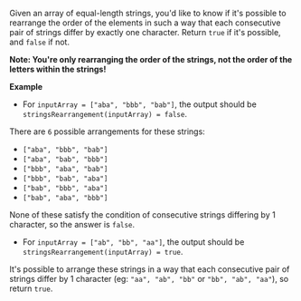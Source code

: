 Given an array of equal-length strings, you'd like to know if it's possible to rearrange the order of the elements in such a way that each consecutive pair of strings differ by exactly one character. Return `true` if it's possible, and `false` if not.

**Note: You're only rearranging the order of the strings, not the order of the letters within the strings!**

**Example**



* For `inputArray = ["aba", "bbb", "bab"]`, the output should be
`stringsRearrangement(inputArray) = false`.

There are `6` possible arrangements for these strings:
* `["aba", "bbb", "bab"]`
* `["aba", "bab", "bbb"]`
* `["bbb", "aba", "bab"]`
* `["bbb", "bab", "aba"]`
* `["bab", "bbb", "aba"]`
* `["bab", "aba", "bbb"]`

None of these satisfy the condition of consecutive strings differing by 1 character, so the answer is `false`.

* For `inputArray = ["ab", "bb", "aa"]`, the output should be
`stringsRearrangement(inputArray) = true`.

It's possible to arrange these strings in a way that each consecutive pair of strings differ by 1 character (eg: `"aa", "ab", "bb"` or `"bb", "ab", "aa"`), so return `true`.



